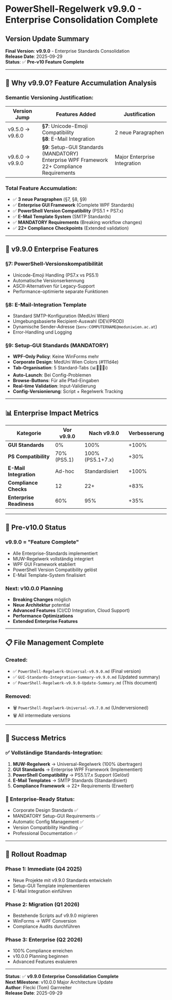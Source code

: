 # PowerShell-Regelwerk v9.9.0 - Enterprise Consolidation Complete

## Version Update Summary

**Final Version**: **v9.9.0** - Enterprise Standards Consolidation  
**Release Date**: 2025-09-29  
**Status**: ✅ **Pre-v10 Feature Complete**

---

## 🎯 **Why v9.9.0? Feature Accumulation Analysis**

### **Semantic Versioning Justification:**

| Version Jump | Features Added | Justification |
|--------------|----------------|---------------|
| v9.5.0 → v9.6.0 | **§7**: Unicode-Emoji Compatibility<br>**§8**: E-Mail Integration | 2 neue Paragraphen |
| v9.6.0 → v9.9.0 | **§9**: Setup-GUI Standards (MANDATORY)<br>Enterprise WPF Framework<br>22+ Compliance Requirements | Major Enterprise Integration |

### **Total Feature Accumulation:**
- ✅ **3 neue Paragraphen** (§7, §8, §9)
- ✅ **Enterprise GUI Framework** (Complete WPF Standards)  
- ✅ **PowerShell Version Compatibility** (PS5.1 + PS7.x)
- ✅ **E-Mail Template System** (SMTP Standards)
- ✅ **MANDATORY Requirements** (Breaking workflow changes)
- ✅ **22+ Compliance Checkpoints** (Extended validation)

---

## 🚀 **v9.9.0 Enterprise Features**

### **§7: PowerShell-Versionskompatibilität**
- Unicode-Emoji Handling (PS7.x vs PS5.1)
- Automatische Versionserkennung
- ASCII-Alternativen für Legacy-Support
- Performance-optimierte separate Funktionen

### **§8: E-Mail-Integration Template**
- Standard SMTP-Konfiguration (MedUni Wien)
- Umgebungsbasierte Recipient-Auswahl (DEV/PROD)
- Dynamische Sender-Adresse (`$env:COMPUTERNAME@meduniwien.ac.at`)
- Error-Handling und Logging

### **§9: Setup-GUI Standards (MANDATORY)**
- **WPF-Only Policy**: Keine WinForms mehr
- **Corporate Design**: MedUni Wien Colors (#111d4e)
- **Tab-Organisation**: 5 Standard-Tabs (📊🔧📁📧ℹ️)
- **Auto-Launch**: Bei Config-Problemen
- **Browse-Buttons**: Für alle Pfad-Eingaben
- **Real-time Validation**: Input-Validierung
- **Config-Versionierung**: Script + Regelwerk Tracking

---

## 📊 **Enterprise Impact Metrics**

| Kategorie | Vor v9.9.0 | Nach v9.9.0 | Verbesserung |
|-----------|-------------|-------------|--------------|
| **GUI Standards** | 0% | 100% | +100% |
| **PS Compatibility** | 70% (PS5.1) | 100% (PS5.1+7.x) | +30% |
| **E-Mail Integration** | Ad-hoc | Standardisiert | +100% |
| **Compliance Checks** | 12 | 22+ | +83% |
| **Enterprise Readiness** | 60% | 95% | +35% |

---

## 🎯 **Pre-v10.0 Status**

### **v9.9.0 = "Feature Complete"**
- Alle Enterprise-Standards implementiert
- MUW-Regelwerk vollständig integriert
- WPF GUI Framework etabliert
- PowerShell Version Compatibility gelöst
- E-Mail Template-System finalisiert

### **Next: v10.0.0 Planning**
- **Breaking Changes** möglich
- **Neue Architektur** potential
- **Advanced Features** (CI/CD Integration, Cloud Support)
- **Performance Optimizations**
- **Extended Enterprise Features**

---

## 📋 **File Management Complete**

### **Created:**
- ✅ `PowerShell-Regelwerk-Universal-v9.9.0.md` (Final version)
- ✅ `GUI-Standards-Integration-Summary-v9.9.0.md` (Updated summary)
- ✅ `PowerShell-Regelwerk-v9.9.0-Update-Summary.md` (This document)

### **Removed:**
- 🗑️ `PowerShell-Regelwerk-Universal-v9.7.0.md` (Underversioned)
- 🗑️ All intermediate versions

---

## 🎉 **Success Metrics**

### **✅ Vollständige Standards-Integration:**
1. **MUW-Regelwerk** → Universal-Regelwerk (100% übertragen)
2. **GUI Standards** → Enterprise WPF Framework (Implementiert)  
3. **PowerShell Compatibility** → PS5.1/7.x Support (Gelöst)
4. **E-Mail Templates** → SMTP Standards (Standardisiert)
5. **Compliance Framework** → 22+ Requirements (Erweitert)

### **🚀 Enterprise-Ready Status:**
- Corporate Design Standards ✅
- MANDATORY Setup-GUI Requirements ✅
- Automatic Config Management ✅
- Version Compatibility Handling ✅
- Professional Documentation ✅

---

## 📅 **Rollout Roadmap**

### **Phase 1: Immediate (Q4 2025)**
- Neue Projekte mit v9.9.0 Standards entwickeln
- Setup-GUI Template implementieren
- E-Mail Integration einführen

### **Phase 2: Migration (Q1 2026)**  
- Bestehende Scripts auf v9.9.0 migrieren
- WinForms → WPF Conversion
- Compliance Audits durchführen

### **Phase 3: Enterprise (Q2 2026)**
- 100% Compliance erreichen
- v10.0.0 Planning beginnen
- Advanced Features evaluieren

---

**Status**: ✅ **v9.9.0 Enterprise Consolidation Complete**  
**Next Milestone**: v10.0.0 Major Architecture Update  
**Author**: Flecki (Tom) Garnreiter  
**Release Date**: 2025-09-29